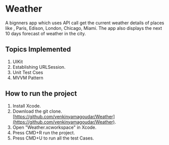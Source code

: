 # Weather
A bignners app which uses API call get the current weather details of places like , Paris, Edison, London, Chicago, Miami. The app also displays the next 10 days forecast of weather in the city.

## Topics Implemented
1. UIKit
2. Establishing URLSession.
3. Unit Test Cses
4. MVVM Pattern

## How to run the project
1. Install Xcode.
2. Download the git clone.
[https://github.com/venkinyamagoudar/Weather](https://github.com/venkinyamagoudar/Weather).
3. Open "Weather.xcworkspace" in Xcode.
4. Press CMD+R run the project.
5. Press CMD+U to run all the test Cases.
